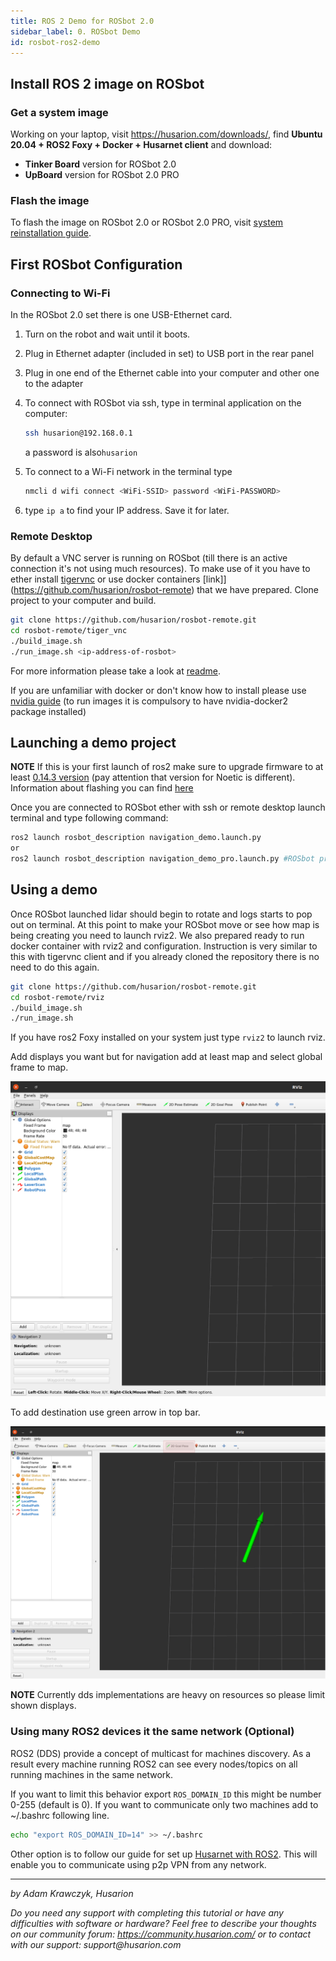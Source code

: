 ```yaml
---
title: ROS 2 Demo for ROSbot 2.0
sidebar_label: 0. ROSbot Demo
id: rosbot-ros2-demo
---
```

<!-- 
TODO: add to sidebar.json below "ROS projects section"
      {
        "type": "subcategory",
        "label": "ROS 2 tutorials",
        "ids": [
          "tutorials/ros2-tutorials/rosbot-ros2-demo"
        ]
      }, -->

## Install ROS 2 image on ROSbot

### Get a system image

Working on your laptop, visit https://husarion.com/downloads/, find **Ubuntu 20.04 + ROS2 Foxy + Docker + Husarnet client** and download:
- **Tinker Board** version for ROSbot 2.0 
- **UpBoard** version for ROSbot 2.0 PRO

### Flash the image

To flash the image on ROSbot 2.0 or ROSbot 2.0 PRO, visit [system reinstallation guide](/docs/manuals/rosbot#system-reinstallation).

## First ROSbot Configuration

### Connecting to Wi-Fi

In the ROSbot 2.0 set there is one USB-Ethernet card.

1. Turn on the robot and wait until it boots.
2. Plug in Ethernet adapter (included in set) to USB port in the rear panel
3. Plug in one end of the Ethernet cable into your computer and other one to the adapter
4. To connect with ROSbot via ssh, type in terminal application on the computer: 
    ```bash
    ssh husarion@192.168.0.1
    ```
    a password is also`husarion`

5. To connect to a Wi-Fi network in the terminal type 
    ```bash
    nmcli d wifi connect <WiFi-SSID> password <WiFi-PASSWORD>
    ``` 
6. type `ip a` to find your IP address. Save it for later.

### Remote Desktop

By default a VNC server is running on ROSbot (till there is an active connection it's not using much resources). To make use of it you have to ether install [tigervnc](https://tigervnc.org/) or use docker containers [link]](https://github.com/husarion/rosbot-remote) that we have prepared. Clone project to your computer and build. 

```bash
git clone https://github.com/husarion/rosbot-remote.git
cd rosbot-remote/tiger_vnc
./build_image.sh
./run_image.sh <ip-address-of-rosbot>
```

For more information please take a look at [readme](https://github.com/husarion/rosbot-remote/blob/main/README.md). 

If you are unfamiliar with docker or don't know how to install please use [nvidia guide](https://docs.nvidia.com/datacenter/cloud-native/container-toolkit/install-guide.html) (to run images it is compulsory to have nvidia-docker2 package installed)

## Launching a demo project

**NOTE** If this is your first launch of ros2 make sure to upgrade firmware to at least [0.14.3 version](https://husarion-files.s3-eu-west-1.amazonaws.com/rosbot-2.0-fw-v0.14.3.bin) (pay attention that version for Noetic is different). Information about flashing you can find [here](/manuals/rosbot/#low-level-firmware-installation)

Once you are connected to ROSbot ether with ssh or remote desktop launch terminal and type following command:

```bash
ros2 launch rosbot_description navigation_demo.launch.py
or
ros2 launch rosbot_description navigation_demo_pro.launch.py #ROSbot pro
```

## Using a demo

Once ROSbot launched lidar should begin to rotate and logs starts to pop out on terminal. At this point to make your ROSbot move or see how map is being creating you need to launch rviz2. We also prepared ready to run docker container with rviz2 and configuration. Instruction is very similar to this with tigervnc client and if you already cloned the repository there is no need to do this again. 

```bash
git clone https://github.com/husarion/rosbot-remote.git
cd rosbot-remote/rviz
./build_image.sh
./run_image.sh
```

If you have ros2 Foxy installed on your system just type `rviz2` to launch rviz.

Add displays you want but for navigation add at least map and select global frame to map.

![image](/docs/assets/img/ros2-tutorials/rviz2.png)

To add destination use green arrow in top bar. 

![image](/docs/assets/img/ros2-tutorials/rviz2-nav2.png)

**NOTE** Currently dds implementations are heavy on resources so please limit shown displays. 

### Using many ROS2 devices it the same network (Optional)

ROS2 (DDS) provide a concept of multicast for machines discovery. As a result every machine running ROS2 can see every nodes/topics on all running machines in the same network. 

If you want to limit this behavior export `ROS_DOMAIN_ID` this might be number 0-255 (default is 0). If you want to communicate only two machines add to ~/.bashrc following line. 

```bash
echo "export ROS_DOMAIN_ID=14" >> ~/.bashrc
```

Other option is to follow our guide for set up [Husarnet with ROS2](https://husarnet.com/docs/tutorial-ros2/). This will enable you to communicate using p2p VPN from any network.  

---

_by Adam Krawczyk, Husarion_

_Do you need any support with completing this tutorial or have any difficulties with software or hardware? Feel free to describe your thoughts on our community forum: https://community.husarion.com/ or to contact with our support: support@husarion.com_

